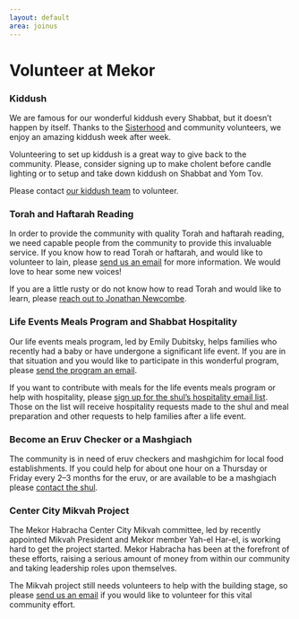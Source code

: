 ```yaml
---
layout: default
area: joinus
---
```


# Volunteer at Mekor

### Kiddush

We are famous for our wonderful kiddush every Shabbat, but it doesn’t happen by itself. Thanks to the [Sisterhood]({{site.url}}/social/sisterhood.html) and community volunteers, we enjoy an amazing kiddush week after week. 

Volunteering to set up kiddush is a great way to give back to the community. Please, consider signing up to make cholent before candle lighting or to setup and take down kiddush on Shabbat and Yom Tov.

Please contact [our kiddush team](mailto:kiddush@mekorhabracha.org) to volunteer.

### Torah and Haftarah Reading

In order to provide the community with quality Torah and haftarah reading, we need capable people from the community to provide this invaluable service. If you know how to read Torah or haftarah, and would like to volunteer to lain, please [send us an email](mailto:laining@mekorhabracha.org) for more information. We would love to hear some new voices! 

If you are a little rusty or do not know how to read Torah and would like to learn, please [reach out to Jonathan Newcombe](mailto:jfnewcombe@gmail.com).

### Life Events Meals Program and Shabbat Hospitality

Our life events meals program, led by Emily Dubitsky, helps families who recently had a baby or have undergone a significant life event. If you are in that situation and you would like to participate in this wonderful program, please [send the program an email](mailto:lifeevents@mekorhabracha.org).

If you want to contribute with meals for the life events meals program or help with hospitality, please [sign up for the shul’s hospitality email list](mailto:hospitality@mekorhabracha.org). Those on the list will receive hospitality requests made to the shul and meal preparation and other requests to help families after a life event.

### Become an Eruv Checker or a Mashgiach

The community is in need of eruv checkers and mashgichim for local food establishments. If you could help for about one hour on a Thursday or Friday every 2–3 months for the eruv, or are available to be a mashgiach please [contact the shul](mailto:info@mekorhabracha.org).

### Center City Mikvah Project

The Mekor Habracha Center City Mikvah committee, led by recently appointed Mikvah President and Mekor member Yah-el Har-el, is working hard to get the project started. Mekor Habracha has been at the forefront of these efforts, raising a serious amount of money from within our community and taking leadership roles upon themselves. 

The Mikvah project still needs volunteers to help with the building stage, so please [send us an email](mailto:info@mekorhabracha.org) if you would like to volunteer for this vital community effort.

